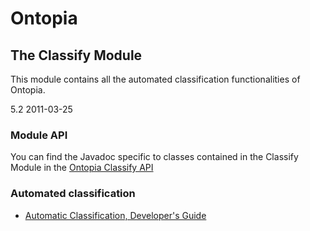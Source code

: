 Ontopia
=======

The Classify Module
-------------------

<p class="introduction">
This module contains all the automated classification functionalities of Ontopia.
</p>

<span class="version">5.2 2011-03-25</p>

### Module API ###

You can find the Javadoc specific to classes contained in the Classify Module in the [Ontopia
Classify API](apidocs/index.html)

### Automated classification ###

*  [Automatic Classification, Developer's Guide](classify/dev-guide.html)
